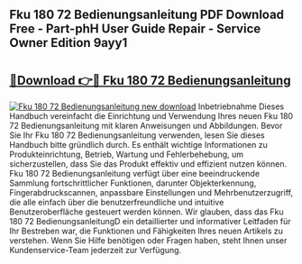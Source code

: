 ## Fku 180 72 Bedienungsanleitung PDF Download Free - Part-phH User Guide Repair - Service Owner Edition 9ayy1

# <h2><a href="http://df1977.blite.top/?on=Fku+180+72+Bedienungsanleitung">🔗Download 👉🔴 Fku 180 72 Bedienungsanleitung</a></h2>

[![Fku 180 72 Bedienungsanleitung new download](https://i.imgur.com/lujVjoI.png)](http://df1977.blite.top/?on=Fku+180+72+Bedienungsanleitung)
Inbetriebnahme Dieses Handbuch vereinfacht die Einrichtung und Verwendung Ihres neuen Fku 180 72 Bedienungsanleitung mit klaren Anweisungen und Abbildungen. Bevor Sie Ihr Fku 180 72 Bedienungsanleitung verwenden, lesen Sie dieses Handbuch bitte gründlich durch. Es enthält wichtige Informationen zu Produkteinrichtung, Betrieb, Wartung und Fehlerbehebung, um sicherzustellen, dass Sie das Produkt effektiv und effizient nutzen können. Fku 180 72 Bedienungsanleitung verfügt über eine beeindruckende Sammlung fortschrittlicher Funktionen, darunter Objekterkennung, Fingerabdruckscannen, anpassbare Einstellungen und Mehrbenutzerzugriff, die alle einfach über die benutzerfreundliche und intuitive Benutzeroberfläche gesteuert werden können. Wir glauben, dass das Fku 180 72 BedienungsanleitungD ein detaillierter und informativer Leitfaden für Ihr Bestreben war, die Funktionen und Fähigkeiten Ihres neuen Artikels zu verstehen. Wenn Sie Hilfe benötigen oder Fragen haben, steht Ihnen unser Kundenservice-Team jederzeit zur Verfügung.

